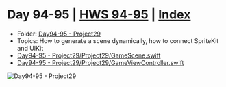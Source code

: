 # Day 94-95 | [HWS 94-95](https://www.hackingwithswift.com/100/94) | [Index](https://github.com/jeanyvesgarcin/100DaysOfSwift/blob/main/README.md)

- Folder: [Day94-95 - Project29](https://github.com/jeanyvesgarcin/100DaysOfSwift/tree/main/Day94-95%20-%20Project29)
- Topics: How to generate a scene dynamically, how to connect SpriteKit and UIKit
- [Day94-95 - Project29/Project29/GameScene.swift](https://github.com/jeanyvesgarcin/100DaysOfSwift/blob/81572414a7c9110a237295b22abf47df468e0a99/Day94-95%20-%20Project29/Project29/GameScene.swift)
- [Day94-95 - Project29/Project29/GameViewController.swift](https://github.com/jeanyvesgarcin/100DaysOfSwift/blob/81572414a7c9110a237295b22abf47df468e0a99/Day94-95%20-%20Project29/Project29/GameViewController.swift)

![Day94-95 - Project29](https://github.com/jeanyvesgarcin/100DaysOfSwift/blob/81572414a7c9110a237295b22abf47df468e0a99/Images/Day94-95%20-%20Project29.gif)
